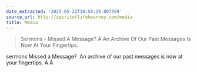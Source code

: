 ```yaml
---
date_extracted: '2025-05-22T10:50:29.007599'
source_url: http://spiritoflifekearney.com/media
title: Media
---
```


> Sermons - Missed A Message? Â An Archive Of Our Past Messages Is Now At Your Fingertips.

sermons
Missed a Message?  An archive of our past messages is now at your fingertips.
Â Â 